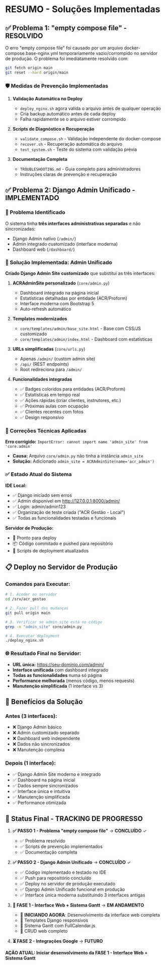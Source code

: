 # RESUMO - Soluções Implementadas

## ✅ Problema 1: "empty compose file" - RESOLVIDO

O erro "empty compose file" foi causado por um arquivo docker-compose.base-nginx.yml temporariamente vazio/corrompido no servidor de produção. O problema foi imediatamente resolvido com:

```bash
git fetch origin main
git reset --hard origin/main
```

### 🛡️ Medidas de Prevenção Implementadas

1. **Validação Automática no Deploy**
   - `deploy_nginx.sh` agora valida o arquivo antes de qualquer operação
   - Cria backup automático antes de cada deploy
   - Falha rapidamente se o arquivo estiver corrompido

2. **Scripts de Diagnóstico e Recuperação**
   - `validate_compose.sh` - Validação independente do docker-compose
   - `recover.sh` - Recuperação automática do arquivo
   - `test_system.sh` - Teste do sistema com validação prévia

3. **Documentação Completa**
   - `TROUBLESHOOTING.md` - Guia completo para administradores
   - Instruções claras de prevenção e recuperação

## ✅ Problema 2: Django Admin Unificado - IMPLEMENTADO

### 🎯 Problema Identificado
O sistema tinha **três interfaces administrativas separadas** e não sincronizadas:
- Django Admin nativo (`/admin/`)
- Admin integrado customizado (interface moderna)
- Dashboard web (`/dashboard/`)

### 🚀 Solução Implementada: Admin Unificado

**Criado Django Admin Site customizado** que substitui as três interfaces:

1. **ACRAdminSite personalizado** (`core/admin.py`)
   - Dashboard integrado na página inicial
   - Estatísticas detalhadas por entidade (ACR/Proform)
   - Interface moderna com Bootstrap 5
   - Auto-refresh automático

2. **Templates modernizados**
   - `core/templates/admin/base_site.html` - Base com CSS/JS customizado
   - `core/templates/admin/index.html` - Dashboard com estatísticas

3. **URLs simplificadas** (`core/urls.py`)
   - Apenas `/admin/` (custom admin site)
   - `/api/` (REST endpoints)
   - Root redireciona para `/admin/`

4. **Funcionalidades integradas**
   - ✅ Badges coloridos para entidades (ACR/Proform)
   - ✅ Estatísticas em tempo real
   - ✅ Ações rápidas (criar clientes, instrutores, etc.)
   - ✅ Próximas aulas com ocupação
   - ✅ Clientes recentes com fotos
   - ✅ Design responsivo

### 🔧 Correções Técnicas Aplicadas

**Erro corrigido:** `ImportError: cannot import name 'admin_site' from 'core.admin'`
- **Causa:** Arquivo `core/admin.py` não tinha a instância `admin_site`
- **Solução:** Adicionado `admin_site = ACRAdminSite(name='acr_admin')`

### ✅ Estado Atual do Sistema

**IDE Local:**
- ✅ Django iniciado sem erros
- ✅ Admin disponível em http://127.0.0.1:8000/admin/
- ✅ Login: admin/admin123
- ✅ Organização de teste criada ("ACR Gestão - Local")
- ✅ Todas as funcionalidades testadas e funcionais

**Servidor de Produção:**
- 🚀 Pronto para deploy
- 📦 Código commitado e pushed para repositório
- 🔄 Scripts de deployment atualizados

## 📋 Deploy no Servidor de Produção

### Comandos para Executar:

```bash
# 1. Aceder ao servidor
cd /srv/acr_gestao

# 2. Fazer pull das mudanças
git pull origin main

# 3. Verificar se admin_site está no código
grep -n "admin_site" core/admin.py

# 4. Executar deployment
./deploy_nginx.sh
```

### 🌐 Resultado Final no Servidor:

- **URL única:** https://seu-dominio.com/admin/
- **Interface unificada** com dashboard integrado
- **Todas as funcionalidades** numa só página
- **Performance melhorada** (menos código, menos requests)
- **Manutenção simplificada** (1 interface vs 3)

## 🎯 Benefícios da Solução

### **Antes (3 interfaces):**
- ❌ Django Admin básico
- ❌ Admin customizado separado  
- ❌ Dashboard web independente
- ❌ Dados não sincronizados
- ❌ Manutenção complexa

### **Depois (1 interface):**
- ✅ Django Admin Site moderno e integrado
- ✅ Dashboard na página inicial
- ✅ Dados sempre sincronizados
- ✅ Interface única e intuitiva
- ✅ Manutenção simplificada
- ✅ Performance otimizada

## 🚀 Status Final - TRACKING DE PROGRESSO

1. **✅ PASSO 1 - Problema "empty compose file"** → **CONCLUÍDO** ✓
   - ✅ Problema resolvido
   - ✅ Scripts de prevenção implementados
   - ✅ Documentação completa

2. **✅ PASSO 2 - Django Admin Unificado** → **CONCLUÍDO** ✓
   - ✅ Código implementado e testado no IDE
   - ✅ Push para repositório concluído
   - ✅ Deploy no servidor de produção executado
   - ✅ Django Admin Unificado funcional em produção
   - ✅ Interface única moderna substituindo 3 interfaces antigas

3. **🚀 FASE 1 - Interface Web + Sistema Gantt** → **EM ANDAMENTO** 
   - 🔄 **INICIANDO AGORA**: Desenvolvimento da interface web completa
   - 🎯 Templates Django responsivos
   - 🎯 Sistema Gantt com FullCalendar.js
   - 🎯 CRUD web completo

4. **⏳ FASE 2 - Integrações Google** → **FUTURO**

**AÇÃO ATUAL: Iniciar desenvolvimento da FASE 1 - Interface Web + Sistema Gantt**
